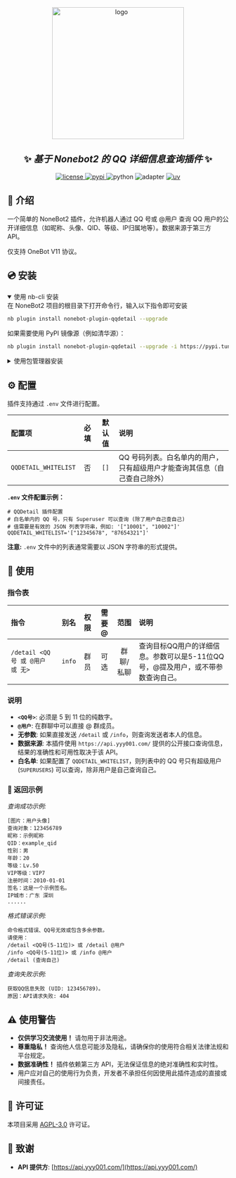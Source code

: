 
<div align="center">
    <a href="https://v2.nonebot.dev/store">
    <img src="https://raw.githubusercontent.com/fllesser/nonebot-plugin-template/refs/heads/resource/.docs/NoneBotPlugin.svg" width="300" alt="logo"></a>
</div>

<div align="center">

## ✨ *基于 Nonebot2 的 QQ 详细信息查询插件* ✨

<a href="./LICENSE">
    <img src="https://img.shields.io/github/license/006lp/nonebot-plugin-qqdetail.svg" alt="license">
</a>
<a href="https://pypi.python.org/pypi/nonebot-plugin-qqdetail">
    <img src="https://img.shields.io/pypi/v/nonebot-plugin-qqdetail.svg" alt="pypi">
</a>
<img src="https://img.shields.io/badge/python-3.10+-blue.svg" alt="python">
<img src="https://img.shields.io/badge/adapter-OneBot_V11-blueviolet" alt="adapter">
<a href="https://github.com/astral-sh/uv">
    <img src="https://img.shields.io/endpoint?url=https://raw.githubusercontent.com/astral-sh/uv/main/assets/badge/v0.json" alt="uv">
</a>
</div>

</div>

## 📖 介绍

一个简单的 NoneBot2 插件，允许机器人通过 QQ 号或 @用户 查询 QQ 用户的公开详细信息（如昵称、头像、QID、等级、IP归属地等）。数据来源于第三方 API。

仅支持 OneBot V11 协议。

## 💿 安装

<details open>
<summary>使用 nb-cli 安装</summary>
在 NoneBot2 项目的根目录下打开命令行，输入以下指令即可安装

```bash
nb plugin install nonebot-plugin-qqdetail --upgrade
```
如果需要使用 PyPI 镜像源（例如清华源）：

```bash
nb plugin install nonebot-plugin-qqdetail --upgrade -i https://pypi.tuna.tsinghua.edu.cn/simple
```
</details>

<details>
<summary>使用包管理器安装</summary>
在 NoneBot2 项目的插件目录下（或项目根目录，取决于你的项目结构和包管理器），打开命令行，根据你使用的包管理器，输入相应的安装命令：

<details open>
<summary>uv</summary>

```bash
uv add nonebot-plugin-qqdetail
```
安装仓库 master 分支：

```bash
uv add git+https://github.com/006lp/nonebot-plugin-qqdetail@master
```
</details>

<details>
<summary>pdm</summary>

```bash
pdm add nonebot-plugin-qqdetail
```
安装仓库 master 分支：

```bash
pdm add git+https://github.com/006lp/nonebot-plugin-qqdetail@master
```
</details>

<details>
<summary>poetry</summary>

```bash
poetry add nonebot-plugin-qqdetail
```
安装仓库 master 分支：

```bash
poetry add git+https://github.com/006lp/nonebot-plugin-qqdetail@master
```
</details>

<br/>
然后，**手动或使用 `nb` 命令**将插件加载到你的 NoneBot2 项目中。
如果使用 `pyproject.toml` 管理插件，请确保在 `[tool.nonebot]` 部分添加了插件名：

```toml
[tool.nonebot]
# ... 其他配置 ...
plugins = ["nonebot_plugin_qqdetail"] # 确保你的插件代码在 nonebot_plugin_qqdetail 文件夹下
# 或者如果你直接放在根目录的插件文件夹，可能是 "your_plugins_folder.qqdetail" 之类的路径
# ... 其他插件 ...
```

</details>

## ⚙️ 配置

插件支持通过 `.env` 文件进行配置。

| 配置项               | 必填  | 默认值 | 说明                                                                      |
| :------------------- | :---: | :----: | :------------------------------------------------------------------------ |
| `QQDETAIL_WHITELIST` |  否   |  `[]`  | QQ 号码列表。白名单内的用户，只有超级用户才能查询其信息（自己查自己除外） |

**`.env` 文件配置示例：**

```env
# QQDetail 插件配置
# 白名单内的 QQ 号，只有 Superuser 可以查询 (除了用户自己查自己)
# 值需要是有效的 JSON 列表字符串，例如: '["10001", "10002"]'
QQDETAIL_WHITELIST='["12345678", "87654321"]'
```

**注意:** `.env` 文件中的列表通常需要以 JSON 字符串的形式提供。

## 🎉 使用

### 指令表

| 指令                            |  别名  | 权限  | 需要@ |   范围    | 说明                                                                            |
| :------------------------------ | :----: | :---: | :---: | :-------: | :------------------------------------------------------------------------------ |
| `/detail <QQ号 或 @用户 或 无>` | `info` | 群员  | 可选  | 群聊/私聊 | 查询目标QQ用户的详细信息。参数可以是5-11位QQ号，@提及用户，或不带参数查询自己。 |

### 说明

*   **`<QQ号>`**: 必须是 5 到 11 位的纯数字。
*   **`@用户`**: 在群聊中可以直接 @ 群成员。
*   **无参数**: 如果直接发送 `/detail` 或 `/info`，则查询发送者本人的信息。
*   **数据来源**: 本插件使用 `https://api.yyy001.com/` 提供的公开接口查询信息，结果的准确性和可用性取决于该 API。
*   **白名单**: 如果配置了 `QQDETAIL_WHITELIST`，则列表中的 QQ 号只有超级用户 (`SUPERUSERS`) 可以查询，除非用户是自己查询自己。

### 🎨 返回示例

*查询成功示例:*
```
[图片：用户头像]
查询对象：123456789
昵称：示例昵称
QID：example_qid
性别：男
年龄：20
等级：Lv.50
VIP等级：VIP7
注册时间：2010-01-01
签名：这是一个示例签名。
IP城市：广东 深圳
......
```

*格式错误示例:*
```
命令格式错误、QQ号无效或包含多余参数。
请使用：
/detail <QQ号(5-11位)> 或 /detail @用户
/info <QQ号(5-11位)> 或 /info @用户
/detail (查询自己)
```

*查询失败示例:*
```
获取QQ信息失败 (UID: 123456789)。
原因：API请求失败: 404
```

## ⚠️ 使用警告

*   **仅供学习交流使用！** 请勿用于非法用途。
*   **尊重隐私！** 查询他人信息可能涉及隐私，请确保你的使用符合相关法律法规和平台规定。
*   **数据准确性！** 插件依赖第三方 API，无法保证信息的绝对准确性和实时性。
*   用户应对自己的使用行为负责，开发者不承担任何因使用此插件造成的直接或间接责任。

## 📃 许可证

本项目采用 [AGPL-3.0](./LICENSE) 许可证。

## 🙏 致谢

*   **API 提供方**: [https://api.yyy001.com/](https://api.yyy001.com/)
